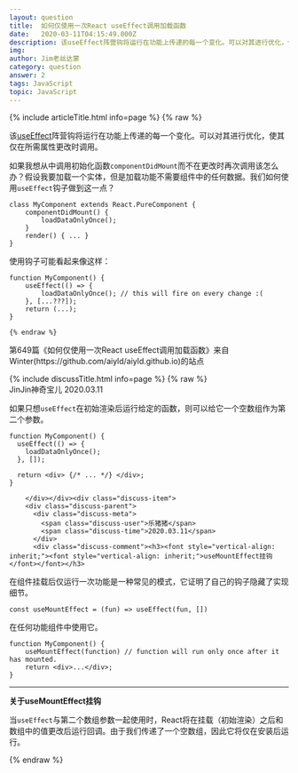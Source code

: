 ```yaml
---
layout: question
title:  如何仅使用一次React useEffect调用加载函数
date:   2020-03-11T04:15:49.000Z
description: 该useEffect阵营钩将运行在功能上传递的每一个变化。可以对其进行优化，使其仅在所需属性更改时调用。如果我想从中调用初始化函数componentD...
img: 
author: Jim老丝达蒙
category: question
answer: 2
tags: JavaScript
topic: JavaScript
---
```

<div class="article-root">
  <div class="article">
    {% include articleTitle.html info=page %}
    {% raw %}
    <div class="article-content"><p><font style="vertical-align: inherit;"><font style="vertical-align: inherit;">该</font></font><a href="https://reactjs.org/docs/hooks-effect.html" rel="noreferrer"><font style="vertical-align: inherit;"><font style="vertical-align: inherit;">useEffect</font></font></a><font style="vertical-align: inherit;"><font style="vertical-align: inherit;">阵营钩将运行在功能上传递的每一个变化。</font><font style="vertical-align: inherit;">可以对其进行优化，使其仅在所需属性更改时调用。</font></font></p>

<p><font style="vertical-align: inherit;"><font style="vertical-align: inherit;">如果我想从中调用初始化函数</font></font><code>componentDidMount</code><font style="vertical-align: inherit;"><font style="vertical-align: inherit;">而不在更改时再次调用该怎么办？</font><font style="vertical-align: inherit;">假设我要加载一个实体，但是加载功能不需要组件中的任何数据。</font><font style="vertical-align: inherit;">我们如何使用</font></font><code>useEffect</code><font style="vertical-align: inherit;"><font style="vertical-align: inherit;">钩子</font><font style="vertical-align: inherit;">做到这一点</font><font style="vertical-align: inherit;">？</font></font></p>

<pre><code>class MyComponent extends React.PureComponent {<font></font>
    componentDidMount() {<font></font>
        loadDataOnlyOnce();<font></font>
    }<font></font>
    render() { ... }<font></font>
}<font></font>
</code></pre>

<p><font style="vertical-align: inherit;"><font style="vertical-align: inherit;">使用钩子可能看起来像这样：</font></font></p>

<pre><code>function MyComponent() {<font></font>
    useEffect(() =&gt; {<font></font>
        loadDataOnlyOnce(); // this will fire on every change :(<font></font>
    }, [...???]);<font></font>
    return (...);<font></font>
}<font></font>
</code></pre></div>
    {% endraw %}
  </div>
  <p class="winter_mark">第649篇《如何仅使用一次React useEffect调用加载函数》来自Winter(https://github.com/aiyld/aiyld.github.io)的站点</p>
  <div class="discuss-wrapper">
    {% include discussTitle.html info=page %}
    {% raw %}
    <div class="discuss-list">
    <div class="discuss-item">
        <div class="discuss-parent">
          <div class="discuss-meta">
            <span class="discuss-user">JinJin神奇宝儿</span>
            <span class="discuss-time">2020.03.11</span>
          </div>
          <div class="discuss-comment"><p><font style="vertical-align: inherit;"><font style="vertical-align: inherit;">
如果只想</font></font><code>useEffect</code><font style="vertical-align: inherit;"><font style="vertical-align: inherit;">在初始渲染后</font><font style="vertical-align: inherit;">运行给定的函数</font><font style="vertical-align: inherit;">，则可以给它一个空数组作为第二个参数。</font></font></p>

<pre class="lang-js prettyprint-override"><code>function MyComponent() {<font></font>
  useEffect(() =&gt; {<font></font>
    loadDataOnlyOnce();<font></font>
  }, []);<font></font>
<font></font>
  return &lt;div&gt; {/* ... */} &lt;/div&gt;;<font></font>
}<font></font>
</code></pre></div>
        </div></div><div class="discuss-item">
        <div class="discuss-parent">
          <div class="discuss-meta">
            <span class="discuss-user">乐猪猪</span>
            <span class="discuss-time">2020.03.11</span>
          </div>
          <div class="discuss-comment"><h3><font style="vertical-align: inherit;"><font style="vertical-align: inherit;">useMountEffect挂钩</font></font></h3>

<p><font style="vertical-align: inherit;"><font style="vertical-align: inherit;">在组件挂载后仅运行一次功能是一种常见的模式，它证明了自己的钩子隐藏了实现细节。 </font></font></p>

<pre class="lang-js prettyprint-override"><code>const useMountEffect = (fun) =&gt; useEffect(fun, [])
</code></pre>

<p><font style="vertical-align: inherit;"><font style="vertical-align: inherit;">在任何功能组件中使用它。 </font></font></p>

<pre><code>function MyComponent() {<font></font>
    useMountEffect(function) // function will run only once after it has mounted. <font></font>
    return &lt;div&gt;...&lt;/div&gt;;<font></font>
}<font></font>
</code></pre>

<hr>

<p><strong><font style="vertical-align: inherit;"><font style="vertical-align: inherit;">关于useMountEffect挂钩</font></font></strong> </p>

<p><font style="vertical-align: inherit;"><font style="vertical-align: inherit;">当</font></font><code>useEffect</code><font style="vertical-align: inherit;"><font style="vertical-align: inherit;">与第二个数组参数一起</font><font style="vertical-align: inherit;">使用</font><font style="vertical-align: inherit;">时，React将在挂载（初始渲染）之后和数组中的值更改后运行回调。</font><font style="vertical-align: inherit;">由于我们传递了一个空数组，因此它将仅在安装后运行。</font></font></p></div>
        </div></div>
    </div>
    {% endraw %}
  </div>
<div>
